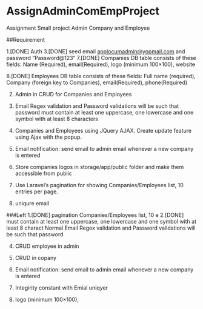 # AssignAdminComEmpProject
Assignment Small project Admin Company and Employee

##Requirement




1.[DONE] Auth
3.[DONE] seed email applocumadmin@yopmail.com and password “Password@123”
7.[DONE] Companies DB table consists of these fields:
		Name (Required), 
		email(Required), 
		logo (minimum 100×100), 
		website

8.[DONE] Employees DB table consists of these fields: 
	Full name (required), 
	Company (foreign key to Companies), 
	email(Required), 
	phone(Required)


2. Admin in CRUD for Companies and Employees

4. Email Regex validation and Password validations will be such that password must contain at least one uppercase, one lowercase and one symbol with at least 8 characters 


5. Companies and Employees using JQuery AJAX. Create update feature using Ajax with the popup.

6. Email notification: send email to admin email whenever a new company is entered
9. Store companies logos in storage/app/public folder and make them accessible from public
10. Use Laravel’s pagination for showing Companies/Employees list, 10 entries per page.
11. uniqure email



###Left
1.[DONE] pagination Companies/Employees list, 10 e
2.[DONE] must contain at least one uppercase, one lowercase and one symbol with at least 8 charact Normal Email Regex validation and Password validations will be such that password 

4. CRUD employee in admin
5. CRUD in copany

6. Email notification: send email to admin email whenever a new company is entered


8. Integirity constant with Emial uniqyer

7. logo (minimum 100×100),



